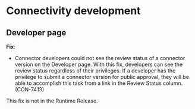 # Connectivity development 

<head>
  <meta name="guidename" content="Release Notes"/>
  <meta name="context" content="GUID-789d5d71-7e64-48ad-80fc-680f8382443e"/>
</head>


## Developer page 

**Fix**:

-   Connector developers could not see the review status of a connector version on the Developer page. With this fix, developers can see the review status regardless of their privileges. If a developer has the privilege to submit a connector version for public approval, they will be able to accomplish this task from a link in the Review Status column. \(CON-7413\)
  
This fix is not in the Runtime Release.